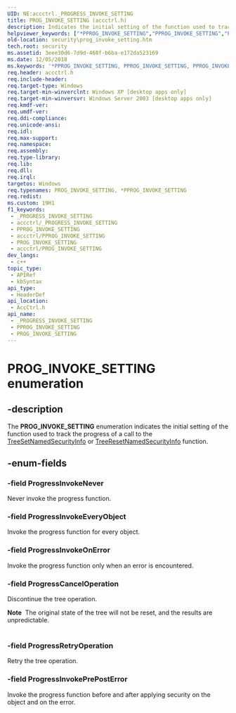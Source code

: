```yaml
---
UID: NE:accctrl._PROGRESS_INVOKE_SETTING
title: PROG_INVOKE_SETTING (accctrl.h)
description: Indicates the initial setting of the function used to track the progress of a call to the TreeSetNamedSecurityInfo or TreeResetNamedSecurityInfo function.
helpviewer_keywords: ["*PPROG_INVOKE_SETTING","PPROG_INVOKE_SETTING","PPROG_INVOKE_SETTING enumeration pointer [Security]","PROG_INVOKE_SETTING","PROG_INVOKE_SETTING enumeration [Security]","ProgressCancelOperation","ProgressInvokeEveryObject","ProgressInvokeNever","ProgressInvokeOnError","ProgressInvokePrePostError","ProgressRetryOperation","accctrl/PPROG_INVOKE_SETTING","accctrl/PROG_INVOKE_SETTING","accctrl/ProgressCancelOperation","accctrl/ProgressInvokeEveryObject","accctrl/ProgressInvokeNever","accctrl/ProgressInvokeOnError","accctrl/ProgressInvokePrePostError","accctrl/ProgressRetryOperation","security.prog_invoke_setting"]
old-location: security\prog_invoke_setting.htm
tech.root: security
ms.assetid: 3eee30d6-7d9d-468f-b6ba-e172da523169
ms.date: 12/05/2018
ms.keywords: '*PPROG_INVOKE_SETTING, PPROG_INVOKE_SETTING, PPROG_INVOKE_SETTING enumeration pointer [Security], PROG_INVOKE_SETTING, PROG_INVOKE_SETTING enumeration [Security], ProgressCancelOperation, ProgressInvokeEveryObject, ProgressInvokeNever, ProgressInvokeOnError, ProgressInvokePrePostError, ProgressRetryOperation, accctrl/PPROG_INVOKE_SETTING, accctrl/PROG_INVOKE_SETTING, accctrl/ProgressCancelOperation, accctrl/ProgressInvokeEveryObject, accctrl/ProgressInvokeNever, accctrl/ProgressInvokeOnError, accctrl/ProgressInvokePrePostError, accctrl/ProgressRetryOperation, security.prog_invoke_setting'
req.header: accctrl.h
req.include-header: 
req.target-type: Windows
req.target-min-winverclnt: Windows XP [desktop apps only]
req.target-min-winversvr: Windows Server 2003 [desktop apps only]
req.kmdf-ver: 
req.umdf-ver: 
req.ddi-compliance: 
req.unicode-ansi: 
req.idl: 
req.max-support: 
req.namespace: 
req.assembly: 
req.type-library: 
req.lib: 
req.dll: 
req.irql: 
targetos: Windows
req.typenames: PROG_INVOKE_SETTING, *PPROG_INVOKE_SETTING
req.redist: 
ms.custom: 19H1
f1_keywords:
 - _PROGRESS_INVOKE_SETTING
 - accctrl/_PROGRESS_INVOKE_SETTING
 - PPROG_INVOKE_SETTING
 - accctrl/PPROG_INVOKE_SETTING
 - PROG_INVOKE_SETTING
 - accctrl/PROG_INVOKE_SETTING
dev_langs:
 - c++
topic_type:
 - APIRef
 - kbSyntax
api_type:
 - HeaderDef
api_location:
 - AccCtrl.h
api_name:
 - _PROGRESS_INVOKE_SETTING
 - PPROG_INVOKE_SETTING
 - PROG_INVOKE_SETTING
---
```


# PROG_INVOKE_SETTING enumeration


## -description

The <b>PROG_INVOKE_SETTING</b> enumeration indicates the initial setting of the function used to track the progress of a call to the <a href="/windows/desktop/api/aclapi/nf-aclapi-treesetnamedsecurityinfoa">TreeSetNamedSecurityInfo</a> or <a href="/windows/desktop/api/aclapi/nf-aclapi-treeresetnamedsecurityinfoa">TreeResetNamedSecurityInfo</a> function.

## -enum-fields

### -field ProgressInvokeNever

Never invoke the progress function.

### -field ProgressInvokeEveryObject

Invoke the progress function for every object.

### -field ProgressInvokeOnError

Invoke the progress function only when an error is encountered.

### -field ProgressCancelOperation

Discontinue the tree operation.

<div class="alert"><b>Note</b>  The original state of the tree will not be reset, and the results are unpredictable.</div>
<div> </div>

### -field ProgressRetryOperation

Retry the tree operation.

### -field ProgressInvokePrePostError

Invoke the progress function before and after applying security on the object and on the error.

